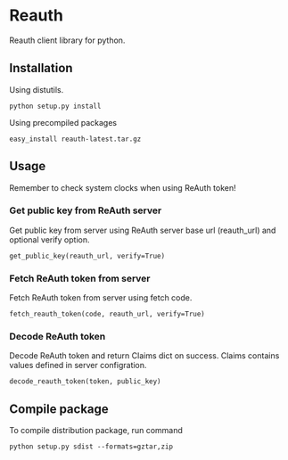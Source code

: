 Reauth
======

Reauth client library for python.

Installation
------------
Using distutils.

    python setup.py install

Using precompiled packages
    
    easy_install reauth-latest.tar.gz

Usage
-----

Remember to check system clocks when using ReAuth token!

### Get public key from ReAuth server

Get public key from server using ReAuth server base url (reauth_url)
and optional verify option.

    get_public_key(reauth_url, verify=True)

### Fetch ReAuth token from server

Fetch ReAuth token from server using fetch code.

    fetch_reauth_token(code, reauth_url, verify=True)

### Decode ReAuth token

Decode ReAuth token and return Claims dict on success.
Claims contains values defined in server configration.

    decode_reauth_token(token, public_key)


Compile package
---------------

To compile distribution package, run command

    python setup.py sdist --formats=gztar,zip
